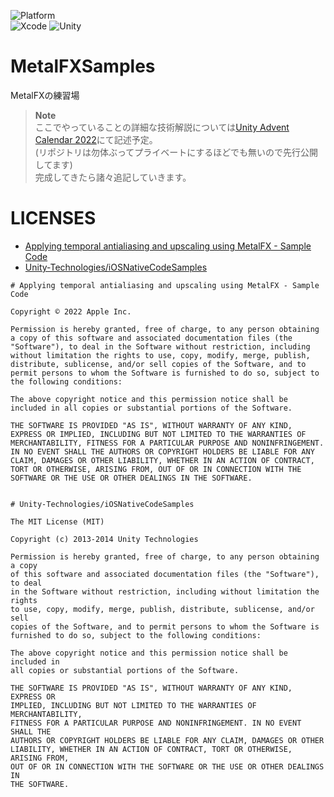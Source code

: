 ![Platform](https://img.shields.io/badge/platform-iOS16.0%2B%20%7C%20iPadOS16.0%2B-9cf)<br>
![Xcode](https://img.shields.io/badge/Xcode-14.1-blue)
![Unity](https://img.shields.io/badge/Unity-2022.2.0f1-lightgrey)

# MetalFXSamples

MetalFXの練習場

> **Note**<br>
> ここでやっていることの詳細な技術解説については[Unity Advent Calendar 2022](https://qiita.com/advent-calendar/2022/unity)にて記述予定。<br>
> (リポジトリは勿体ぶってプライベートにするほどでも無いので先行公開してます)<br>
> 完成してきたら諸々追記していきます。


# LICENSES

- [Applying temporal antialiasing and upscaling using MetalFX - Sample Code](https://developer.apple.com/documentation/metalfx/applying_temporal_antialiasing_and_upscaling_using_metalfx)
- [Unity-Technologies/iOSNativeCodeSamples](https://github.com/Unity-Technologies/iOSNativeCodeSamples/blob/2019-dev/LICENSE)

```
# Applying temporal antialiasing and upscaling using MetalFX - Sample Code

Copyright © 2022 Apple Inc.

Permission is hereby granted, free of charge, to any person obtaining a copy of this software and associated documentation files (the "Software"), to deal in the Software without restriction, including without limitation the rights to use, copy, modify, merge, publish, distribute, sublicense, and/or sell copies of the Software, and to permit persons to whom the Software is furnished to do so, subject to the following conditions:

The above copyright notice and this permission notice shall be included in all copies or substantial portions of the Software.

THE SOFTWARE IS PROVIDED "AS IS", WITHOUT WARRANTY OF ANY KIND, EXPRESS OR IMPLIED, INCLUDING BUT NOT LIMITED TO THE WARRANTIES OF MERCHANTABILITY, FITNESS FOR A PARTICULAR PURPOSE AND NONINFRINGEMENT. IN NO EVENT SHALL THE AUTHORS OR COPYRIGHT HOLDERS BE LIABLE FOR ANY CLAIM, DAMAGES OR OTHER LIABILITY, WHETHER IN AN ACTION OF CONTRACT, TORT OR OTHERWISE, ARISING FROM, OUT OF OR IN CONNECTION WITH THE SOFTWARE OR THE USE OR OTHER DEALINGS IN THE SOFTWARE.


# Unity-Technologies/iOSNativeCodeSamples

The MIT License (MIT)

Copyright (c) 2013-2014 Unity Technologies

Permission is hereby granted, free of charge, to any person obtaining a copy
of this software and associated documentation files (the "Software"), to deal
in the Software without restriction, including without limitation the rights
to use, copy, modify, merge, publish, distribute, sublicense, and/or sell
copies of the Software, and to permit persons to whom the Software is
furnished to do so, subject to the following conditions:

The above copyright notice and this permission notice shall be included in
all copies or substantial portions of the Software.

THE SOFTWARE IS PROVIDED "AS IS", WITHOUT WARRANTY OF ANY KIND, EXPRESS OR
IMPLIED, INCLUDING BUT NOT LIMITED TO THE WARRANTIES OF MERCHANTABILITY,
FITNESS FOR A PARTICULAR PURPOSE AND NONINFRINGEMENT. IN NO EVENT SHALL THE
AUTHORS OR COPYRIGHT HOLDERS BE LIABLE FOR ANY CLAIM, DAMAGES OR OTHER
LIABILITY, WHETHER IN AN ACTION OF CONTRACT, TORT OR OTHERWISE, ARISING FROM,
OUT OF OR IN CONNECTION WITH THE SOFTWARE OR THE USE OR OTHER DEALINGS IN
THE SOFTWARE.
```
